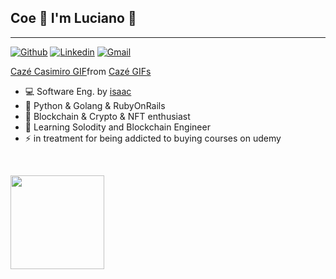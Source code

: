 ## Coe 🤙 I'm Luciano 🤙
__________________________
<!-- Your badges
You can use the website to generate badges: https://shields.io/
-->

[![Github](https://img.shields.io/badge/-Github-000?style=flat&logo=Github&logoColor=white)](https://github.com/lulianom)
[![Linkedin](https://img.shields.io/badge/-LinkedIn-blue?style=flat&logo=Linkedin&logoColor=white)](https://www.linkedin.com/in/martinslucianoufrj/)
[![Gmail](https://img.shields.io/badge/-Gmail-c14438?style=flat&logo=Gmail&logoColor=white)](mailto:martinslucianofigueira@gmail.com)


<div class="tenor-gif-embed" data-postid="23504954" data-share-method="host" data-aspect-ratio="1.50943" data-width="100%"><a href="https://tenor.com/view/caz%C3%A9-casimiro-casimiro-miguel-vasco-meteu-essa-gif-23504954">Cazé Casimiro GIF</a>from <a href="https://tenor.com/search/caz%C3%A9-gifs">Cazé GIFs</a></div> <script type="text/javascript" async src="https://tenor.com/embed.js"></script>

- 💻 Software Eng. by [isaac](https://isaac.com.br)
- 🌱 Python & Golang & RubyOnRails
- 🔭 Blockchain & Crypto & NFT enthusiast
- 💬 Learning Solodity and Blockchain Engineer
- ⚡ in treatment for being addicted to buying courses on udemy

&nbsp;


<a href="https://github.com/lulianom">
  <img lign='left' height="150em" src="https://github-readme-stats.vercel.app/api?username=lulianom&show_icons=true&theme=nightowl&include_all_commits=true&count_private=true"/>  


